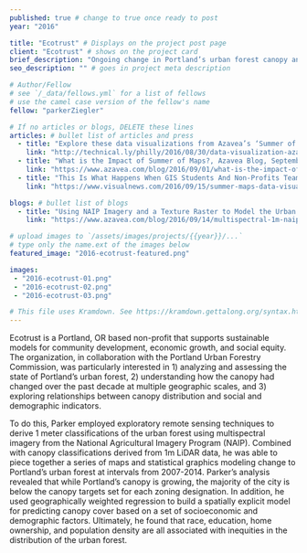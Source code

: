 ```yaml
---
published: true # change to true once ready to post
year: "2016"

title: "Ecotrust" # Displays on the project post page
client: "Ecotrust" # shows on the project card
brief_description: "Ongoing change in Portland’s urban forest canopy and looking ahead in the 2035 Comprehensive Plan" # shows on the project card
seo_description: "" # goes in project meta description

# Author/Fellow
# see `/_data/fellows.yml` for a list of fellows
# use the camel case version of the fellow's name
fellow: "parkerZiegler"

# If no articles or blogs, DELETE these lines
articles: # bullet list of articles and press
  - title: "Explore these data visualizations from Azavea’s ‘Summer of Maps’ program, Technical.ly Philly, August 30, 2016"
    link: "http://technical.ly/philly/2016/08/30/data-visualization-azavea-summer-of-maps-fellowship/"
  - title: "What is the Impact of Summer of Maps?, Azavea Blog, September 1, 2016"
    link: "https://www.azavea.com/blog/2016/09/01/what-is-the-impact-of-summer-of-maps/"
  - title: "This Is What Happens When GIS Students And Non-Profits Team Up, Visual News, September 15, 2016"
    link: "https://www.visualnews.com/2016/09/15/summer-maps-data-visualization/"

blogs: # bullet list of blogs
  - title: "Using NAIP Imagery and a Texture Raster to Model the Urban Forest"
    link: "https://www.azavea.com/blog/2016/09/14/multispectral-1m-naip-imagery-model-urban-forest/"

# upload images to `/assets/images/projects/{{year}}/...`
# type only the name.ext of the images below
featured_image: "2016-ecotrust-featured.png"

images:
 - "2016-ecotrust-01.png"
 - "2016-ecotrust-02.png"
 - "2016-ecotrust-03.png"

# This file uses Kramdown. See https://kramdown.gettalong.org/syntax.html for syntax
---
```

Ecotrust is a Portland, OR based non-profit that supports sustainable models for community development, economic growth, and social equity. The organization, in collaboration with the Portland Urban Forestry Commission, was particularly interested in 1) analyzing and assessing the state of Portland’s urban forest, 2) understanding how the canopy had changed over the past decade at multiple geographic scales, and 3) exploring relationships between canopy distribution and social and demographic indicators.

To do this, Parker employed exploratory remote sensing techniques to derive 1 meter classifications of the urban forest using multispectral imagery from the National Agricultural Imagery Program (NAIP). Combined with canopy classifications derived from 1m LiDAR data, he was able to piece together a series of maps and statistical graphics modeling change to Portland’s urban forest at intervals from 2007-2014. Parker’s analysis revealed that while Portland’s canopy is growing, the majority of the city is below the canopy targets set for each zoning designation. In addition, he used geographically weighted regression to build a spatially explicit model for predicting canopy cover based on a set of socioeconomic and demographic factors. Ultimately, he found that race, education, home ownership, and population density are all associated with inequities in the distribution of the urban forest.
